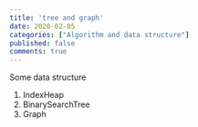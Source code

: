 ```yaml
---
title: 'tree and graph'
date: 2020-02-05
categories: ["Algorithm and data structure"]
published: false
comments: true
---
```



Some data structure
1. IndexHeap  
2. BinarySearchTree
3. Graph
